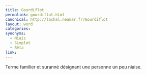 ```yaml
---
title: Gourdiflot
permalink: gourdiflot.html
canonical: http://lachal.neamar.fr/Gourdiflot
layout: word
categories:
synonyms:
  - Niais
  - Simplet
  - Bêta
link: 
---
```


Terme familier et suranné désignant une personne un peu niaise.

